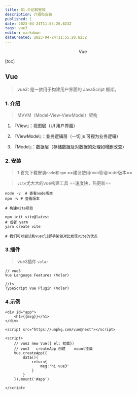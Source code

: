 ```yaml
---
title: 01.介绍和安装
description: 介绍和安装
published: 1
date: 2023-04-24T11:55:20.623Z
tags: vue3
editor: markdown
dateCreated: 2023-04-24T11:55:20.623Z
---
```


<center>Vue</center>

[toc]







## Vue

> vue3: 是一款用于构建用户界面的 JavaScript 框架。



### 1. 介绍

> MVVM（Model-View-ViewModel）架构

1. 『View』：视图层（UI 用户界面）

2. 『ViewModel』：业务逻辑层（一切 js 可视为业务逻辑）

3. 『Model』：数据层（存储数据及对数据的处理如增删改查）





### 2. 安装

> 1.首先下载安装`node`和`npm` ==建议使用nvm管理node版本==

> `vite`尤大大的vue构建工具   ==速度快，热更新==

```shell
node -v  # 查看node版本
npm -v # 查看版本

# 构建vite项目

npm init vite@latest  
# 或者 yarn 
yarn create vite 

# 我们可以尝试和vuecli脚手架做对比发现vite的优点
```



### 3.插件

> vue3插件 `volar`

```shell
// vue3
Vue Language Features (Volar)

//ts 
TypeScript Vue Plugin (Volar)
```



### 4.示例

```vue
<div id="app">
    <h1>{{msg}}</h1>
</div>

<script src="https://unpkg.com/vue@next"></script>

<script>
    // vue2 new Vue({ el: 挂载})
	// vue3   createApp 创建    mount挂载
    Vue.createApp({
        data(){
            return{
                meg:'hi vue3'
            }
        }
    }).mount('#app')

</script>
```

























